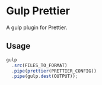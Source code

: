 # Gulp Prettier

A gulp plugin for Prettier.

## Usage

```js
gulp
  .src(FILES_TO_FORMAT)
  .pipe(prettier(PRETTIER_CONFIG))
  .pipe(gulp.dest(OUTPUT));
```
